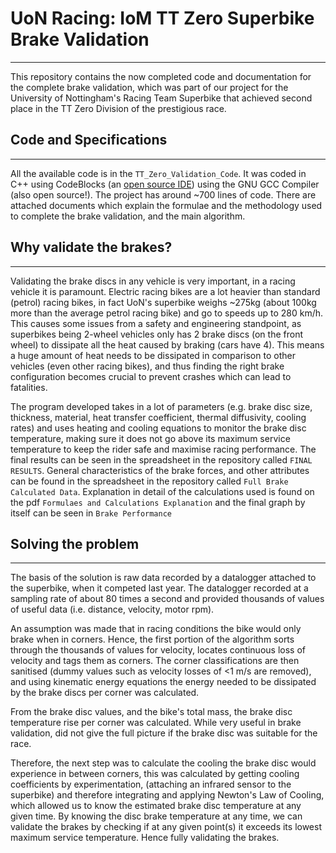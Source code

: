 # UoN Racing: IoM TT Zero Superbike Brake Validation
***

This repository contains the now completed code and documentation for the complete brake validation, which was part of our project for the University of Nottingham's Racing Team Superbike that achieved second place in the TT Zero Division of the prestigious race. 

## Code and Specifications
***
All the available code is in the ```TT_Zero_Validation_Code```. It was coded in C++ using CodeBlocks (an [open source IDE](http://www.codeblocks.org/)) using the GNU GCC Compiler (also open source!). The project has around ~700 lines of code. There are attached documents which explain the formulae  and the methodology used to complete the brake validation, and the main algorithm. 

## Why validate the brakes?
***
Validating the brake discs in any vehicle is very important, in a racing vehicle it is paramount. Electric racing bikes are a lot heavier than standard (petrol) racing bikes, in fact UoN's superbike weighs ~275kg (about 100kg more than the average petrol racing bike) and go to speeds up to 280 km/h. This causes some issues from a safety and engineering standpoint, as superbikes being 2-wheel vehicles only has 2 brake discs (on the front wheel) to dissipate all the heat caused by braking (cars have 4). This means a huge amount of heat needs to be dissipated in comparison to other vehicles (even other racing bikes), and thus finding the right brake configuration becomes crucial to prevent crashes which can lead to fatalities. 

The program developed takes in a lot of parameters (e.g. brake disc size, thickness, material, heat transfer coefficient, thermal diffusivity, cooling rates) and uses heating and cooling equations to monitor the brake disc temperature, making sure it does not go above its maximum service temperature to keep the rider safe and maximise racing performance. The final results can be seen in the spreadsheet in the repository called ```FINAL RESULTS```. General characteristics of the brake forces, and other attributes can be found in the spreadsheet in the repository called ```Full Brake Calculated Data```. Explanation in detail of the calculations used is found on the pdf ```Formulaes and Calculations Explanation``` and the final graph by itself can be seen in ```Brake Performance```

## Solving the problem
*** 
The basis of the solution is raw data recorded by a datalogger attached to the superbike, when it competed last year. The datalogger recorded at a sampling rate of about 80 times a second and provided thousands of values of useful data (i.e. distance, velocity, motor rpm). 

An assumption was made that in racing conditions the bike would only brake when in corners. Hence, the first portion of the algorithm sorts through the thousands of values for velocity, locates continuous loss of velocity and tags them as corners. The corner classifications are then sanitised (dummy values such as velocity losses of <1 m/s are removed), and using kinematic energy equations the energy needed to be dissipated by the brake discs per corner was calculated. 

From the brake disc values, and the bike's total mass, the brake disc temperature rise per corner was calculated. While very useful in brake validation, did not give the full picture if the brake disc was suitable for the race. 

Therefore, the next step was to calculate the cooling the brake disc would experience in between corners, this was calculated by getting cooling coefficients by experimentation, (attaching an infrared sensor to the superbike) and therefore integrating and applying Newton's Law of Cooling, which allowed us to know the estimated brake disc temperature at any given time. By knowing the disc brake temperature at any time, we can validate the brakes by checking if at any given point(s) it exceeds its lowest maximum service temperature. Hence fully validating the brakes.




